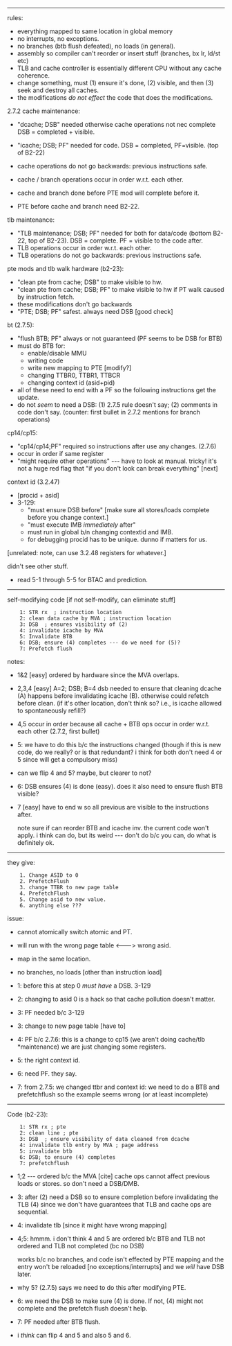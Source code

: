 ---------------------------------------------------------------------------
rules:
  - everything mapped to same location in global memory
  - no interrupts, no exceptions.
  - no branches (btb flush defeated), no loads (in general).
  - assembly so compiler can't reorder or insert stuff (branches,
    bx lr, ld/st etc)
  - TLB and cache controller is essentially different CPU without any cache
    coherence.
  - change something, must (1) ensure it's done, (2) visible, and then (3) 
    seek and destroy all caches.
  - the modifications *do not effect* the code that does the modifications.

  2.7.2
  cache maintenance:
  - "dcache; DSB" needed otherwise cache operations not nec complete
      DSB = completed + visible.
  - "icache; DSB; PF" needed for code. DSB = completed, PF=visible.
      (top of B2-22)

  - cache operations do not go backwards: previous instructions safe.
  - cache / branch operations occur in order w.r.t. each other.
  - cache and branch done before PTE mod will complete before it.
  - PTE before cache and branch need B2-22.

tlb maintenance:
  - "TLB maintenance; DSB; PF" needed for both for data/code 
      (bottom B2-22, top of B2-23).  DSB = complete.  PF = visible to 
       the code after.
  - TLB operations occur in order w.r.t. each other.
  - TLB operations do not go backwards: previous instructions safe.
    
pte mods and tlb walk hardware (b2-23):

  - "clean pte from cache; DSB" to make visible to hw.  
  - "clean pte from cache; DSB; PF" to make visible to hw if PT walk caused
      by instruction fetch.  
  - these modifications don't go backwards
  - "PTE; DSB; PF" safest.  always need DSB [good check]

bt (2.7.5): 
  - "flush BTB; PF" always or not guaranteed (PF seems to be DSB for BTB)
  - must do BTB for:
      - enable/disable MMU
      - writing code
      - write new mapping to PTE [modify?]
      - changing TTBR0, TTBR1, TTBCR
      - changing context id (asid+pid)
  - all of these need to end with a PF so the following instructions get the update.
  - do not *seem* to need a DSB: (1) 2.7.5 rule doesn't say; (2)
      comments in code don't say.  (counter: first bullet in 2.7.2
      mentions for branch operations)

cp14/cp15:
  - "cp14/cp14;PF" required so instructions after use any changes. (2.7.6)
  - occur in order if same register
  - "might require other operations" --- have to look at manual.  tricky!
      it's not a huge red flag that "if you don't look can break everything"
      [next]

context id (3.2.47)
  - [procid + asid]
  - 3-129:
    - "must ensure DSB before" [make sure all stores/loads complete before 
          you change context.]
    - "must execute IMB *immediately* after"
    - must run in global b/n changing contextid and IMB.
    - for debugging procid has to be unique.  dunno if matters for us.

 [unrelated: note, can use 3.2.48 registers for whatever.]

  didn't see other stuff.

- read 5-1 through 5-5 for BTAC and prediction.


------------------------------------------------------------------
 self-modifying code [if not self-modify, can eliminate stuff]

        1: STR rx  ; instruction location
        2: clean data cache by MVA ; instruction location
        3: DSB  ; ensures visibility of (2)
        4: invalidate icache by MVA
        5: Invalidate BTB
        6: DSB; ensure (4) completes --- do we need for (5)?
        7: Prefetch flush

notes:
  - 1&2 [easy] ordered by hardware since the MVA overlaps.
  - 2,3,4 [easy]  A=2; DSB; B=4  dsb needed to ensure that cleaning dcache
          (A) happens before invalidating icache (B).  otherwise could refetch
          before clean.  (if it's other location, don't think so?  i.e., is 
          icache allowed to spontaneously refill?)

  - 4,5 occur in order because all cache + BTB ops occur in order w.r.t.
          each other (2.7.2, first bullet)

  - 5: we have to do this b/c the instructions changed (though if this is 
          new code, do we really? or is that redundant? i think for both
          don't need 4 or 5 since will get a compulsory miss)

  - can we flip 4 and 5?   maybe, but clearer to not?
        
  - 6: DSB ensures (4) is done (easy).  does it also need to ensure flush
          BTB visible?
         
  - 7 [easy] have to end w so all previous are visible to the instructions
          after.  

    note sure if can reorder BTB and icache inv.  the current code
    won't apply.  i think can do, but its weird --- don't do b/c you can,
    do what is definitely ok.
------------------------------------------------------------------
they give:

        1. Change ASID to 0
        2. PrefetchFlush
        3. change TTBR to new page table
        4. PrefetchFlush
        5. Change asid to new value.
        6. anything else ???

issue:
 - cannot atomically switch atomic and PT.
 - will run with the wrong page table <---> wrong asid.
 - map in the same location.
 - no branches, no loads [other than instruction load]

 - 1: before this at step 0 *must have* a DSB. 3-129 
 - 2: changing to asid 0 is a hack so that cache pollution doesn't matter.
 - 3: PF needed b/c 3-129
 - 3: change to new page table [have to]
 - 4: PF b/c 2.7.6: this is a change to cp15 (we aren't doing cache/tlb
         *maintenance) we are just changing some registers.
 - 5: the right context id.
 - 6: need PF.  they say.
 - 7: from 2.7.5: we changed ttbr and context id: we need to do a BTB
         and prefetchflush so the example seems wrong (or at least
         incomplete)
-----------------------------------------------------------------
Code (b2-23):

        1: STR rx ; pte
        2: clean line ; pte
        3: DSB  ; ensure visibility of data cleaned from dcache
        4: invalidate tlb entry by MVA ; page address
        5: invalidate btb
        6: DSB; to ensure (4) completes
        7: prefetchflush


 - 1;2 --- ordered b/c the MVA [cite]  cache ops cannot affect previous
        loads or stores.   so don't need a DSB/DMB.

 - 3: after (2) need a DSB so to ensure completion before invalidating
      the TLB (4) since we don't have guarantees that TLB and cache ops
      are sequential.

 - 4: invalidate tlb [since it might have wrong mapping]
 - 4;5: hmmm.  i don't think 4 and 5 are ordered b/c BTB and TLB 
      not ordered and TLB not completed (bc no DSB)

      works b/c no branches, and code isn't effected by PTE mapping and
      the entry won't be reloaded [no exceptions/interrupts]  and we
      *will* have DSB later.

 - why 5?  (2.7.5) says we need to do this after modifying PTE.

 - 6: we need the DSB to make sure (4) is done.  If not, (4) might
     not complete and the prefetch flush doesn't help.

 - 7: PF needed after BTB flush.
    
 - i *think* can flip 4 and 5 and also 5 and 6.

